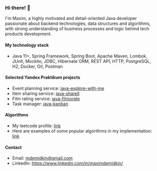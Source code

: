 ### Hi there! 👋

I'm Maxim, a highly motivated and detail-oriented Java developer passionate about backend technologies, data structures and algorithms, with strong understanding of business processes and logic behind tech products development. 

#### My technology stack
* Java 11+, Spring Framework, Spring Boot, Apache Maven, Lombok, JUnit, 
Mockito, JDBC, Hibernate ORM, REST API, HTTP, PostgreSQL, H2, 
Docker, Git, Postman

#### Selected Yandex Praktikum projects
- Event planning service: [java-explore-with-me](https://github.com/mdemidkin1992/java-explore-with-me)
- Item sharing service: [java-shareit](https://github.com/mdemidkin1992/java-shareit)
- Film rating service: [java-filmorate](https://github.com/mdemidkin1992/java-filmorate)
- Task manager: [java-kanban](https://github.com/mdemidkin1992/java-kanban)

#### Algorithms
- My leetcode profile: [link](https://leetcode.com/mdemidkin/)
- Here are examples of some popular algorithms in my implementation: [link](https://github.com/mdemidkin1992/algorithms/tree/main)

#### Contact
- Email: mdemidkin@gmail.com
- LinkedIn: https://www.linkedin.com/in/maximdemidkin/
